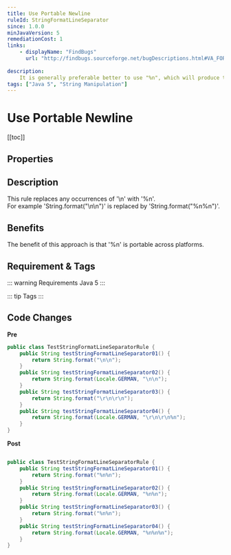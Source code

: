 ```yaml
---
title: Use Portable Newline
ruleId: StringFormatLineSeparator
since: 1.0.0
minJavaVersion: 5
remediationCost: 1
links:
    - displayName: "FindBugs"
      url: "http://findbugs.sourceforge.net/bugDescriptions.html#VA_FORMAT_STRING_USES_NEWLINE"
    
description:
    It is generally preferable better to use "%n", which will produce the platform-specific line separator.
tags: ["Java 5", "String Manipulation"]
---
```


# Use Portable Newline

[[toc]]

## Properties

<RuleProperties />


## Description

This rule replaces any occurrences of '\n' with '%n'.  
For example 'String.format("\n\n")' is replaced by 'String.format("%n%n")'.  

## Benefits

The benefit of this approach is that '%n' is portable across platforms.  

## Requirement & Tags

::: warning Requirements
Java 5
:::

::: tip Tags
<TagLinks />
:::

## Code Changes

__Pre__

``` java
public class TestStringFormatLineSeparatorRule {
    public String testStringFormatLineSeparator01() {
        return String.format("\n\n");
    }
    public String testStringFormatLineSeparator02() {
        return String.format(Locale.GERMAN, "\n\n");
    }
    public String testStringFormatLineSeparator03() {
        return String.format("\r\n\r\n");
    }
    public String testStringFormatLineSeparator04() {
        return String.format(Locale.GERMAN, "\r\n\r\n%n");
    }
}
```

__Post__

``` java

public class TestStringFormatLineSeparatorRule {
    public String testStringFormatLineSeparator01() {
        return String.format("%n%n");
    }
    public String testStringFormatLineSeparator02() {
        return String.format(Locale.GERMAN, "%n%n");
    }
    public String testStringFormatLineSeparator03() {
        return String.format("%n%n");
    }
    public String testStringFormatLineSeparator04() {
        return String.format(Locale.GERMAN, "%n%n%n");
    }
}
```

<VersionNotice />

